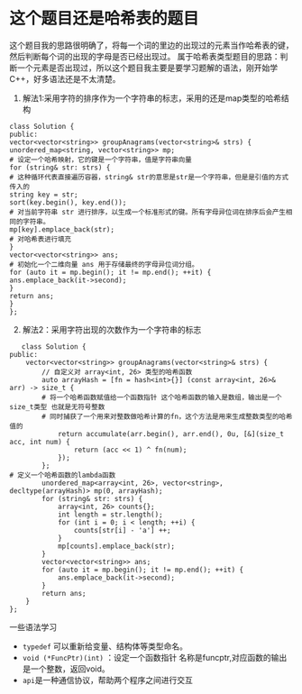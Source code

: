 # 这个题目还是哈希表的题目
这个题目我的思路很明确了，将每一个词的里边的出现过的元素当作哈希表的键，然后判断每个词的出现的字母是否已经出现过。
属于哈希表类型题目的思路：判断一个元素是否出现过，所以这个题目我主要是要学习题解的语法，刚开始学C++，好多语法还是不太清楚。
1. 解法1:采用字符的排序作为一个字符串的标志，采用的还是map类型的哈希结构
```
class Solution {
public:
vector<vector<string>> groupAnagrams(vector<string>& strs) { 
unordered_map<string, vector<string>> mp;
# 设定一个哈希映射，它的键是一个字符串，值是字符串向量
for (string& str: strs) {
# 这种循环代表直接遍历容器，string& str的意思是str是一个字符串，但是是引值的方式传入的
string key = str;
sort(key.begin(), key.end());
# 对当前字符串 str 进行排序，以生成一个标准形式的键。所有字母异位词在排序后会产生相同的字符串。
mp[key].emplace_back(str);
# 对哈希表进行填充
}
vector<vector<string>> ans;
# 初始化一个二维向量 ans 用于存储最终的字母异位词分组。
for (auto it = mp.begin(); it != mp.end(); ++it) {
ans.emplace_back(it->second);
}
return ans;
}
};
```

2. 解法2：采用字符出现的次数作为一个字符串的标志


```
   class Solution {
public:
    vector<vector<string>> groupAnagrams(vector<string>& strs) {
        // 自定义对 array<int, 26> 类型的哈希函数
        auto arrayHash = [fn = hash<int>{}] (const array<int, 26>& arr) -> size_t { 
        # 将一个哈希函数赋值给一个函数指针 这个哈希函数的输入是数组，输出是一个size_t类型 也就是无符号整数
        # 同时捕获了一个用来对整数做哈希计算的fn，这个方法是用来生成整数类型的哈希值的
            return accumulate(arr.begin(), arr.end(), 0u, [&](size_t acc, int num) {
                return (acc << 1) ^ fn(num);
            });
        };
# 定义一个哈希函数的lambda函数
        unordered_map<array<int, 26>, vector<string>, decltype(arrayHash)> mp(0, arrayHash);
        for (string& str: strs) {
            array<int, 26> counts{};
            int length = str.length();
            for (int i = 0; i < length; ++i) {
                counts[str[i] - 'a'] ++;
            }
            mp[counts].emplace_back(str);
        }
        vector<vector<string>> ans;
        for (auto it = mp.begin(); it != mp.end(); ++it) {
            ans.emplace_back(it->second);
        }
        return ans;
    }
};
```


一些语法学习
- `typedef` 可以重新给变量、结构体等类型命名。
- `void (*FuncPtr)(int)` ：设定一个函数指针 名称是funcptr,对应函数的输出是一个整数，返回void。
- `api`是一种通信协议，帮助两个程序之间进行交互





